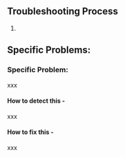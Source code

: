 ## Troubleshooting Process
1. 

## Specific Problems:

### Specific Problem:
xxx
#### How to detect this -
xxx
#### How to fix this -
xxx